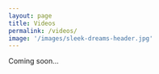```yaml
---
layout: page
title: Videos
permalink: /videos/
image: '/images/sleek-dreams-header.jpg'
---
```


Coming soon...
